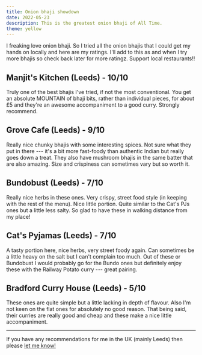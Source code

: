 ```yaml
---
title: Onion bhaji showdown
date: 2022-05-23
description: This is the greatest onion bhaji of All Time.
theme: yellow
---
```


I freaking love onion bhaji. So I tried all the onion bhajis that I could get my hands on locally and here are my ratings. I'll add to this as and when I try more bhajis so check back later for more ratingz. Support local restaurants!!

## Manjit's Kitchen (Leeds) - 10/10

Truly one of the best bhajis I've tried, if not the most conventional. You get an absolute MOUNTAIN of bhaji bits, rather than individual pieces, for about £5 and they're an awesome accompaniment to a good curry. Strongly recommend.

## Grove Cafe (Leeds) - 9/10

Really nice chunky bhajis with some interesting spices. Not sure what they put in there --- it's a bit more fast-foody than authentic Indian but really goes down a treat. They also have mushroom bhajis in the same batter that are also amazing. Size and crispiness can sometimes vary but so worth it.

## Bundobust (Leeds) - 7/10

Really nice herbs in these ones. Very crispy, street food style (in keeping with the rest of the menu). Nice little portion. Quite similar to the Cat's PJs ones but a little less salty. So glad to have these in walking distance from my place!

## Cat's Pyjamas (Leeds) - 7/10

A tasty portion here, nice herbs, very street foody again. Can sometimes be a little heavy on the salt but I can't complain too much. Out of these or Bundobust I would probably go for the Bundo ones but definitely enjoy these with the Railway Potato curry --- great pairing.

## Bradford Curry House (Leeds) - 5/10

These ones are quite simple but a little lacking in depth of flavour. Also I'm not keen on the flat ones for absolutely no good reason. That being said, their curries are really good and cheap and these make a nice little accompaniment.

----

If you have any recommendations for me in the UK (mainly Leeds) then please [let me know!](https://twitter.com/intent/tweet?text=@joejoinerr%20You%20should%20try%20the%20onion%20bhaji%20at)
